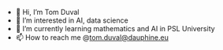 - 👋 Hi, I’m Tom Duval
- 👀 I’m interested in AI, data science 
- 🌱 I’m currently learning mathematics and AI in PSL University
- 📫 How to reach me @tom.duval@dauphine.eu

<!---
tomduval176/tomduval176 is a ✨ special ✨ repository because its `README.md` (this file) appears on your GitHub profile.
You can click the Preview link to take a look at your changes.
--->
